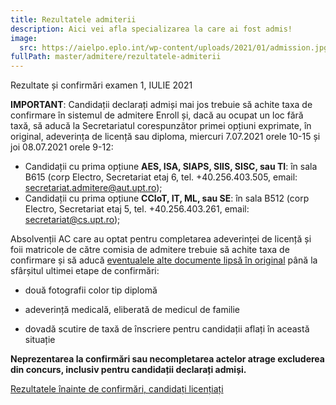 ```yaml
---
title: Rezultatele admiterii
description: Aici vei afla specializarea la care ai fost admis!
image:
  src: https://aielpo.eplo.int/wp-content/uploads/2021/01/admission.jpg
fullPath: master/admitere/rezultatele-admiterii
---
```

<Block color="yellow">Rezultate și confirmări examen 1, IULIE 2021</Block>

**IMPORTANT**: Candidații declarați admiși mai jos trebuie să achite taxa de confirmare în sistemul de admitere Enroll și, dacă au ocupat un loc fără taxă, să aducă la Secretariatul corespunzător primei opțiuni exprimate, în original, adeverința de licență sau diploma, miercuri 7.07.2021 orele 10-15 și joi 08.07.2021 orele 9-12:

* Candidații cu prima opțiune **AES, ISA, SIAPS, SIIS, SISC, sau TI**: în sala B615 (corp Electro, Secretariat etaj 6, tel. +40.256.403.505, email: secretariat.admitere@aut.upt.ro);
* Candidații cu prima opțiune **CCIoT, IT, ML, sau SE**: în sala B512 (corp Electro, Secretariat etaj 5, tel. +40.256.403.261, email: secretariat@cs.upt.ro);

Absolvenții AC care au optat pentru completarea adeverinței de licență și foii matricole de către comisia de admitere trebuie să achite taxa de confirmare și să aducă [eventualele alte documente lipsă în original](/master/admitere/ultimele-anunturi/) până la sfârșitul ultimei etape de confirmări:
- două fotografii color tip diplomă
- adeverință medicală, eliberată de medicul de familie

- dovadă scutire de taxă de înscriere pentru candidații aflați în această situație


**Neprezentarea la confirmări sau necompletarea actelor atrage excluderea din concurs, inclusiv pentru candidații declarați admiși.** 

[Rezultatele înainte de confirmări, candidați licențiați](https://admitere.ac.upt.ro/uploads/6m-examen1-runda0-20210706.pdf)